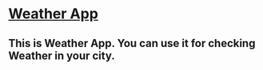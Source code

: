 # [Weather App](https://weather-app-shak.netlify.app)

## This is Weather App. You can use it for checking Weather in your city. 
